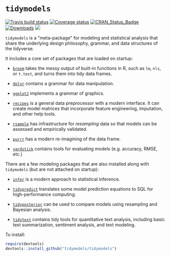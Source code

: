 # `tidymodels`

[![Travis build status](https://travis-ci.org/tidymodels/tidymodels.svg?branch=master)](https://travis-ci.org/tidymodels/tidymodels)
[![Coverage status](https://codecov.io/gh/tidymodels/tidymodels/branch/master/graph/badge.svg)](https://codecov.io/github/tidymodels/tidymodels?branch=master)
[![CRAN_Status_Badge](http://www.r-pkg.org/badges/version/tidymodels)](http://cran.r-project.org/web/packages/tidymodels)
[![Downloads](http://cranlogs.r-pkg.org/badges/tidymodels)](http://cran.rstudio.com/package=tidymodels)
![](https://img.shields.io/badge/lifecycle-experimental-orange.svg)


`tidymodels` is a "meta-package" for modeling and statistical analysis that share the underlying design philosophy, grammar, and data structures of the tidyverse.

It includes a core set of packages that are loaded on startup:

* [`broom`](https://github.com/tidyverse/broom) takes the messy output of built-in functions in R, such as `lm`, `nls`, or `t.test`, and turns them into tidy data frames.

* [`dplyr`](http::/github.com/tidyverse/dplyr) contains a grammar for data manipulation. 

* [`ggplot2`](http::/github.com/tidyverse/ggplot2) implements a grammar of graphics. 

* [`recipes`](https://tidymodels.github.io/recipes/) is a general data preprocessor with a modern interface. It can create model matrices that incorporate feature engineering, imputation, and other help tools.

* [`rsample`](https://tidymodels.github.io/rsample/) has infrastructure for _resampling_ data so that models can be assessed and empirically validated. 

* [`purrr`](http::/github.com/tidyverse/tibble) has a modern re-imagining of the data frame.
 
* [`yardstick`](https://tidymodels.github.io/yardstick/) contains tools for evaluating models (e.g. accuracy, RMSE, etc.)

There are a few modeling packages that are also installed along with `tidymodels` (but are not attached on startup): 

* [`infer`](http://infer.netlify.com/) is a modern approach to statistical inference.

* [`tidypredict`](http://tidypredict.netlify.com/) translates some model prediction equations to SQL for high-performance computing.

* [`tidyposterior`](https://tidymodels.github.io/tidyposterior/) can be used to compare models using resampling and Bayesian analysis.

* [`tidytext`](https://github.com/juliasilge/tidytext) contains tidy tools for quantitative text analysis, including basic text summarization, sentiment analysis, and text modeling.

To install:

```r
require(devtools)
devtools::install_github("tidymodels/tidymodels")
```

